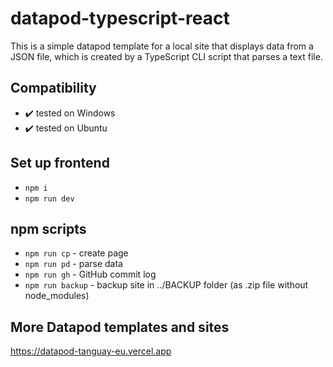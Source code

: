 # datapod-typescript-react

This is a simple datapod template for a local site that displays data from a JSON file, which is created by a TypeScript CLI script that parses a text file.

## Compatibility

-   ✔️ tested on Windows
-   ✔️ tested on Ubuntu

## Set up frontend

- `npm i`
- `npm run dev`

## npm scripts

- `npm run cp` - create page
- `npm run pd` - parse data 
- `npm run gh` - GitHub commit log
- `npm run backup` - backup site in ../BACKUP folder (as .zip file without node_modules)

## More Datapod templates and sites

https://datapod-tanguay-eu.vercel.app
